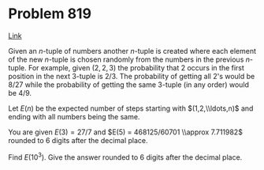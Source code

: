 # Problem 819

[Link](https://projecteuler.net/problem=819)

Given an $n$-tuple of numbers another $n$-tuple is created where each element of the new $n$-tuple is chosen randomly from the numbers in the previous $n$-tuple. For example, given $(2,2,3)$ the probability that $2$ occurs in the first position in the next 3-tuple is $2/3$. The probability of getting all $2$'s would be $8/27$ while the probability of getting the same 3-tuple (in any order) would be $4/9$.

Let $E(n)$ be the expected number of steps starting with $(1,2,\\ldots,n)$ and ending with all numbers being the same.

You are given $E(3) = 27/7$ and $E(5) = 468125/60701 \\approx 7.711982$ rounded to 6 digits after the decimal place.

Find $E(10^3)$. Give the answer rounded to 6 digits after the decimal place.
